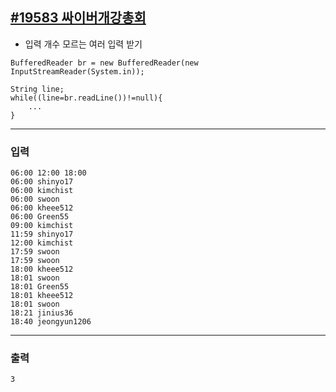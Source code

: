 [#19583 싸이버개강총회](https://www.acmicpc.net/problem/19583)
---

- 입력 개수 모르는 여러 입력 받기
```
BufferedReader br = new BufferedReader(new InputStreamReader(System.in));

String line;
while((line=br.readLine())!=null){
    ...
}
```

---

### 입력
```
06:00 12:00 18:00
06:00 shinyo17
06:00 kimchist
06:00 swoon
06:00 kheee512
06:00 Green55
09:00 kimchist
11:59 shinyo17
12:00 kimchist
17:59 swoon
17:59 swoon
18:00 kheee512
18:01 swoon
18:01 Green55
18:01 kheee512
18:01 swoon
18:21 jinius36
18:40 jeongyun1206
```

---
### 출력
```
3
```